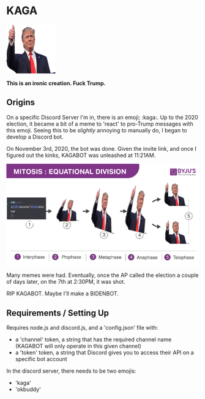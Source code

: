 # KAGA
![](kaga.png)

**This is an ironic creation. Fuck Trump.**

## Origins
On a specific Discord Server I'm in, there is an emoji; :kaga:. Up to the 2020 election, it became a bit of a meme to 'react' to pro-Trump messages with this emoji. Seeing this to be *slightly* annoying to manually do, I began to develop a Discord bot.

On November 3rd, 2020, the bot was done. Given the invite link, and once I figured out the kinks, KAGABOT was unleashed at 11:21AM.

![](meme.png)

Many memes were had. Eventually, once the AP called the election a couple of days later, on the 7th at 2:30PM, it was shot.

RIP KAGABOT. Maybe I'll make a BIDENBOT.

## Requirements / Setting Up
Requires node.js and discord.js, and a 'config.json' file with:
- a 'channel' token, a string that has the required channel name (KAGABOT will only operate in this given channel)
- a 'token' token, a string that Discord gives you to access their API on a specific bot account

In the discord server, there needs to be two emojis:
- 'kaga'
- 'okbuddy'